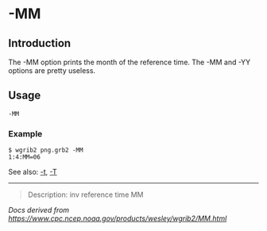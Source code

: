 # -MM

## Introduction

The -MM option prints the month of the
reference time. The -MM
and -YY options are pretty useless.

## Usage

```
-MM
```

### Example

```
$ wgrib2 png.grb2 -MM
1:4:MM=06
```

See also: [-t](./t.md), [-T](./T.md)

---

> Description: inv reference time MM

_Docs derived from <https://www.cpc.ncep.noaa.gov/products/wesley/wgrib2/MM.html>_
